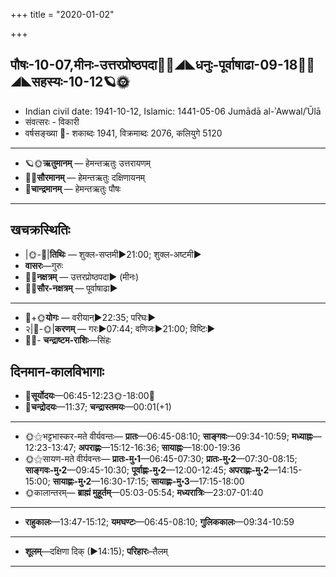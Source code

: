 +++
title = "2020-01-02"

+++
## पौषः-10-07,मीनः-उत्तरप्रोष्ठपदा🌛🌌◢◣धनुः-पूर्वाषाढा-09-18🌌🌞◢◣सहस्यः-10-12🪐🌞
- Indian civil date: 1941-10-12, Islamic: 1441-05-06 Jumādā al-ʾAwwal/ʾŪlā
- संवत्सरः - विकारी
- वर्षसङ्ख्या 🌛- शकाब्दः 1941, विक्रमाब्दः 2076, कलियुगे 5120
___________________
- 🪐🌞**ऋतुमानम्** — हेमन्तऋतुः उत्तरायणम्
- 🌌🌞**सौरमानम्** — हेमन्तऋतुः दक्षिणायनम्
- 🌛**चान्द्रमानम्** — हेमन्तऋतुः पौषः
___________________


## खचक्रस्थितिः
- |🌞-🌛|**तिथिः** — शुक्ल-सप्तमी►21:00; शुक्ल-अष्टमी►  
- **वासरः**—गुरुः  
- 🌌🌛**नक्षत्रम्** — उत्तरप्रोष्ठपदा► (मीनः)  
- 🌌🌞**सौर-नक्षत्रम्** — पूर्वाषाढा►  
___________________
- 🌛+🌞**योगः** — वरीयान्►22:35; परिघः►  
- २|🌛-🌞|**करणम्** — गरः►07:44; वणिजः►21:00; विष्टिः►  
- 🌌🌛- **चन्द्राष्टम-राशिः**—सिंहः  


## दिनमान-कालविभागाः
- 🌅**सूर्योदयः**—06:45-12:23🌞️-18:00🌇  
- 🌛**चन्द्रोदयः**—11:37; **चन्द्रास्तमयः**—00:01(+1)  
___________________
- 🌞⚝भट्टभास्कर-मते वीर्यवन्तः— **प्रातः**—06:45-08:10; **साङ्गवः**—09:34-10:59; **मध्याह्नः**—12:23-13:47; **अपराह्णः**—15:12-16:36; **सायाह्नः**—18:00-19:36  
- 🌞⚝सायण-मते वीर्यवन्तः— **प्रातः-मु॰1**—06:45-07:30; **प्रातः-मु॰2**—07:30-08:15; **साङ्गवः-मु॰2**—09:45-10:30; **पूर्वाह्णः-मु॰2**—12:00-12:45; **अपराह्णः-मु॰2**—14:15-15:00; **सायाह्णः-मु॰2**—16:30-17:15; **सायाह्णः-मु॰3**—17:15-18:00  
- 🌞कालान्तरम्— **ब्राह्मं मुहूर्तम्**—05:03-05:54; **मध्यरात्रिः**—23:07-01:40  
___________________
- **राहुकालः**—13:47-15:12; **यमघण्टः**—06:45-08:10; **गुलिककालः**—09:34-10:59  
___________________
- **शूलम्**—दक्षिणा दिक् (►14:15); **परिहारः**–तैलम्  
___________________
